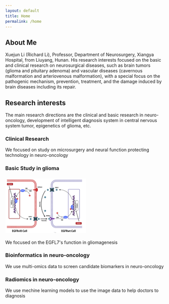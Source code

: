 ```yaml
---
layout: default
title: Home
permalink: /home
---
```

## About Me

Xuejun Li (Richard Li), Professor, Department of Neurosurgery, Xiangya Hospital, from Liuyang, Hunan. His research interests focused on the basic and clinical research on neurosurgical diseases, such as brain tumors (glioma and pituitary adenoma) and vascular diseases (cavernous malformation and arteriovenous malformation), with a special focus on the pathogenic mechanism, prevention, treatment, and the damage induced by brain diseases including its repair.

## Research interests

The main research directions are the clinical and basic research in neuro-oncology, development of intelligent diagnosis system in central nervous system tumor, epigenetics of glioma, etc.

### Clinical Research

We focused on study on microsurgery and neural function protecting technology in neuro-oncology

### Basic Study in glioma

### <img src="https://github.com/Richard-Li-lab-team/Richard-Li-lab-team.github.io/blob/master/img/research/EGFL7.png?raw=true" alt="EGFL7.png" style="zoom: 25%;" />

We focused on the EGFL7's function in gliomagenesis

### Bioinformatics in neuro-oncology

We use multi-omics data to screen candidate biomarkers in neuro-oncology

### Radiomics in neuro-oncology

We use mechine learning models to use the image data to help doctors to diagnosis